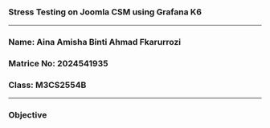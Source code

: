 ### Stress Testing on Joomla CSM using Grafana K6
---
### Name: Aina Amisha Binti Ahmad Fkarurrozi
### Matrice No: 2024541935
### Class: M3CS2554B
---
### Objective
